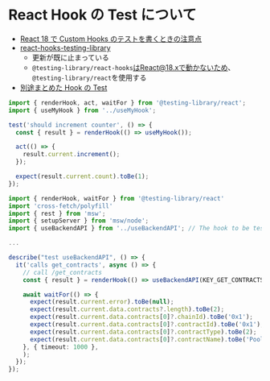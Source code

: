 # React Hook の Test について

- [React 18 で Custom Hooks のテストを書くときの注意点](https://zenn.dev/k_kazukiiiiii/articles/9f48bdd20435d2)
- [react-hooks-testing-library](https://github.com/testing-library/react-hooks-testing-library)
  - 更新が既に止まっている
  - `@testing-library/react-hooks`はReact@18.xで動かないため、`@testing-library/react`を使用する
- [別途まとめた Hook の Test](../framework/react/hooks/test.md)

```ts
import { renderHook, act, waitFor } from '@testing-library/react';
import { useMyHook } from '../useMyHook';

test('should increment counter', () => {
  const { result } = renderHook(() => useMyHook());

  act(() => {
    result.current.increment();
  });

  expect(result.current.count).toBe(1);
});
```

```ts
import { renderHook, waitFor } from '@testing-library/react'
import 'cross-fetch/polyfill'
import { rest } from 'msw';
import { setupServer } from 'msw/node';
import { useBackendAPI } from '../useBackendAPI'; // The hook to be tested

...

describe("test useBackendAPI", () => {
  it('calls get_contracts', async () => {
    // call /get_contracts
    const { result } = renderHook(() => useBackendAPI(KEY_GET_CONTRACTS));

    await waitFor(() => {
      expect(result.current.error).toBe(null);
      expect(result.current.data.contracts?.length).toBe(2);
      expect(result.current.data.contracts[0]?.chainId).toBe('0x1');
      expect(result.current.data.contracts[0]?.contractId).toBe('0x1');
      expect(result.current.data.contracts[0]?.contractType).toBe(2);
      expect(result.current.data.contracts[0]?.contractName).toBe('Pool(TOKI)');
    }, { timeout: 1000 },
    );
  });
});
```
